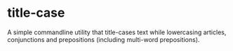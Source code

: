 # title-case
A simple commandline utility that title-cases text while lowercasing articles, conjunctions and prepositions (including multi-word prepositions).
